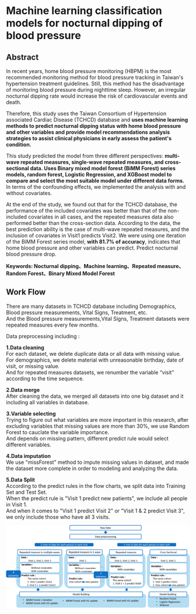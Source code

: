 <link rel="stylesheet" href="/github_img/myCSS.css">

# Machine learning classification models for nocturnal dipping of blood pressure


## Abstract
  In recent years, home blood pressure monitoring (HBPM) is the most recommended
monitoring method for blood pressure tracking in Taiwan's hypertension treatment guidelines.
Still, this method has the disadvantage of monitoring blood pressure during nighttime sleep.
However, an irregular nocturnal dipping rate would increase the risk of cardiovascular events
and death.

  Therefore, this study uses the Taiwan Consortium of Hypertension associated
Cardiac Disease (TCHCD) database and <b>uses machine learning methods to predict nocturnal
dipping status with home blood pressure and other variables and provide model
recommendations analysis strategies to assist clinical physicians in early assess the patient's
condition.</b>

  This study predicted the model from three different perspectives: <b>multi-wave repeated
measures, single-wave repeated measures, and cross-sectional data. Uses Binary mixed model
forest (BiMM Forest) series models, random forest, Logistic Regression, and XGBoost model
to compare and select the most suitable model under different data forms.</b> In terms of the
confounding effects, we implemented the analysis with and without covariates.

  At the end of the study, we found out that for the TCHCD database, the performance of
the included covariates was better than that of the non-included covariates in all cases, and the
repeated measures data also performed better than the cross-section data. According to the
data, the best prediction ability is the case of multi-wave repeated measures, and the inclusion
of covariates in Visit1 predicts Visit2. We were using one iteration of the BiMM Forest series
model, <b>with 81.7% of accuracy</b>, indicates that home blood pressure and other variables can
predict. Predict nocturnal blood pressure drop.

<b>Keywords: Nocturnal dipping、Machine learning、Repeated measure、Random Forest、Binary Mixed Model Forest</b>

<!--## Data Sets

<div>

  <img src="圖片1.png" style="width:40% ;float:left"> 
  
 
  
</div>-->

## Work Flow
<div>
    There are many datasets in TCHCD database including Demographics, Blood pressure measurements, Vital Signs, Treatment, etc.<br>
  And the Blood pressure measurements,Vital Signs, Treatment datasets were repeated measures every few months.
  
  Data preprocessing including :
  
<b>1.Data cleaning</b><br>
  For each dataset, we delete duplicate data or all data with missing value.<br>
  For demographics, we delete material with unreasonable birthday, date of visit, or missing value.<br>
  And for repeated measures datasets, we renumber the variable “visit” according to the time sequence.

<b>2.Data merge</b><br>
  After cleaning the data, we merged all datasets into one big dataset and it including all variables in database.

<b>3.Variable selecting</b><br>
  Trying to figure out what variables are more important in this research, after excluding variables that missing values are more than 30%, we use Random Forest to   cauclate the variable importance.<br>
  And depends on missing pattern, different predict rule would select different variables.

<b>4.Data imputation</b><br>
  We use "missForest" method to impute missing values in dataset, and made the dataset more complete in order to modeling and analyzing the data.

<b>5.Data Split</b><br>
  According to the predict rules in the flow charts, we split data into Training Set and Test Set.<br>
  When the predict rule is "Visit 1 predict new patients", we include all people in Visit 1.<br>
  And when it comes to "Visit 1 predict Visit 2" or "Visit 1 & 2 predict Visit 3", we only include those who have all 3 visits.

  <img src="flow2.png"> 
</div>
